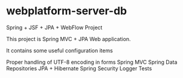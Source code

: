 webplatform-server-db
=====================

Spring + JSF + JPA + WebFlow Project

This project is Spring MVC + JPA Web application.

It contains some useful configuration items

Proper handling of UTF-8 encoding in forms
Spring MVC
Spring Data Repositories
JPA + Hibernate
Spring Security
Logger
Tests
